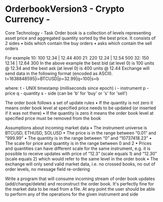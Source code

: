 # OrderbookVersion3 - Crypto Currency - 


Core Technology - Task 
Order book is a collection of levels representing asset price and aggregated quantity sorted by the best price. It consists of 2 sides
•	bids which contain the buy orders
•	asks which contain the sell orders


For example
10: 100 12.34 | 12.44 400
21: 220 12.24 | 12.54 500
32: 150 12.14 | 12.64 300
In the above example the best bid (at level 0) is 100 units @ 12.34 and the best ask (at level 0) is 400 units @ 12.44
Exchange will send data in the following format (encoded as ASCII).
t=1638848595|i=BTCUSD|p=32.99|q=100|s=b


where:
t - UNIX timestamp (milliseconds since epoch)
i - instrument
p - price
q - quantity
s - side (can be 'b' for 'buy' or 's' for 'sell')



The order book follows a set of update rules
•	If the quantity is not zero it means order book level at specified price needs to be updated (or inserted if it was not there)
•	If the quantity is zero it means the order book level at specified price must be removed from the book


Assumptions about incoming market data
•	The instrument universe is BTCUSD, ETHUSD, SOLUSD
•	The price is in the range between “0.01” and “999.99”
•	The quantity is in the range between “0” and “10737418.23”
•	The scale for price and quantity is in the range between 0 and 2
•	Prices and quantities can have different scale for the same instrument, e.g. it is possible to receive updates with price of “12.3” (scale equals 1) and “12.30” (scale equals 2) which would refer to the same level in the order book
•	The exchange will only send valid market data, i.e. no crossed books, no out of order levels, no message field re-ordering 


Write a program that will consume incoming stream of order book updates (add/change/delete) and reconstruct the order book. It's perfectly fine for the market data to be read from a file.
At any point the user should be able to perform any of the operations for the given instrument and side




